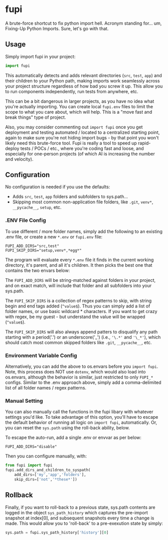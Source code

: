 # fupi

A brute-force shortcut to fix python import hell. Acronym standing for... um, Fixing-Up Python Imports. Sure, let's go with that. 

## Usage

Simply import fupi in your project:

```python
import fupi
```

This automatically detects and adds relevant directories (`src`, `test`, `app`) and their children to your Python path, making imports work seamlessly across your project structure regardless of how bad you screw it up.  This allow you to run components independently, run tests from anywhere, etc. 

This can be a bit dangerous in larger projects, as you have no idea what you're actually importing.  You can create local `fupi.env` files to limit the scope to what you care about, which will help.  This is a "move fast and break things" type of project. 

Also, you may consider commenting out `import fupi` once you get deployment and testing automated / located to a centralized starting point, again to make sure you're not hiding import bugs - by that point you won't likely need this brute-force tool.  Fupi is really a tool to speed up rapid-deploy tests / POCs / etc., where you're coding fast and loose, and especially for one-person projects (of which AI is increasing the number and velocity).

## Configuration

No configuration is needed if you use the defaults: 
- Adds `src`, `test`, `app` folders and subfolders to sys.path... 
- Skipping most common non-application file folders, like `.git`, `venv*`, `__pycache__`, `setup`, etc.

### .ENV File Config

To use different / more folder names, simply add the following to an existing .env file, or
create a new `*.env` or `fupi.env` file:

```
FUPI_ADD_DIRS="src,test"
FUPI_SKIP_DIRS="setup,venv*,*egg*"
```

The program will evaluate every `*.env` file it finds in the current working directory, it's parent, and all it's children. It then picks the best one that contains the two envars below:

The `FUPI_ADD_DIRS` will be string-matched against folders in your project, and on exact match, will include that folder and all subfolders into your sys.path.

The `FUPI_SKIP_DIRS` is a collection of regex patterns to skip, with string begin and end tags added (`^value$`).  Thus you can simply add a list of folder names, or use basic wildcard * characters. If
you want to get crazy with regex, be my guest - but understand the value will be wrapped (`^value$`).

The `FUPI_SKIP_DIRS` will also always append patters to disqualify any path starting with a period('.')
or an underscore('_') (i.e., `'\.*'` and `'\_*'`), which should catch most common skipped folders like
`.git`, `__pycache__`, etc.

### Environment Variable Config

Alternatively, you can add the above to os.envars before you `import fupi`.  Note, this process does NOT
use `dotenv`, which would also load into os.envars, although the behavior is similar, just restricted
to only `FUPI_*` configs.  Similar to the .env approach above, simply add a comma-delimited list of all folder names / regex patterns. 

### Manual Setting

You can also manually call the functions in the fupi libary with whatever settings you'd like.
To take advantage of this option, you'll have to escape the default behavior of running all logic on `import fupi`,
automatically.  Or, you can reset the `sys.path` using the roll-back ability, below.

To escape the auto-run, add a single .env or envvar as per below:

```
FUPI_ADD_DIRS="disable"
```

Then you can configure manually, with:

```python
from fupi import fupi
fupi.add_dirs_and_children_to_syspath(
    add_dirs=['my','app','folders'], 
    skip_dirs=['not','*these*'])
```

## Rollback
Finally, if you want to roll-back to a previous state, sys.path contents are logged in the object `sys_path_history`
which captures the pre-import snapshot at index[0], and subsequent snapshots every time a change is made. This would 
allow you to 'roll-back' to a pre-exexution state by simply:

```python
sys.path = fupi.sys_path_history['history'][0]
```